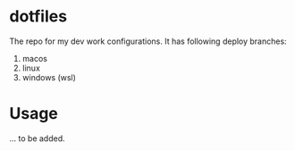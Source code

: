 # dotfiles

The repo for my dev work configurations. It has following deploy branches:  
1. macos  
2. linux  
3. windows (wsl)  

# Usage

... to be added.  

